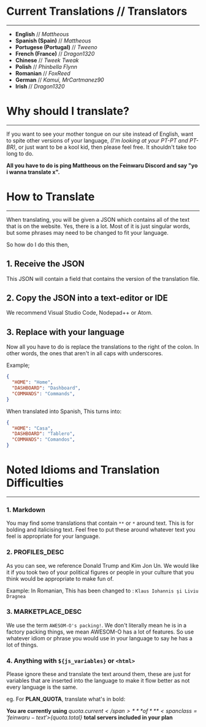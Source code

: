 # Current Translations // Translators

***

* **English** // *Mattheous*
* **Spanish (Spain)** // *Mattheous*
* **Portugese (Portugal)** // *Tweeno*
* **French (France)** // *Dragon1320*
* **Chinese** // *Tweek Tweak*
* **Polish** // *Phinbella Flynn*
* **Romanian** // *FoxReed*
* **German** // *Kamui, MrCartmanez90*
* **Irish** // *Dragon1320*

# Why should I translate?

***
If you want to see your mother tongue on our site instead of English, want to spite other versions of your language, *(I'm looking at your PT-PT and PT-BR)*, or just want to be a kool kid, then please feel free. It shouldn't take too long to do.

**All you have to do is ping Mattheous on the Feinwaru Discord and say "yo i wanna translate x".**

# How to Translate

***
When translating, you will be given a JSON which contains all of the text that is on the website. Yes, there is a lot. Most of it is just singular words, but some phrases may need to be changed to fit your language.

So how do I do this then,

## 1. Receive the JSON
This JSON will contain a field that contains the version of the translation file.

## 2. Copy the JSON into a text-editor or IDE
We recommend Visual Studio Code, Nodepad++ or Atom.

## 3. Replace with your language
Now all you have to do is replace the translations to the right of the colon. In other words, the ones that aren't in all caps with underscores.

Example;

```json
{
  "HOME": "Home",
  "DASHBOARD": "Dashboard",
  "COMMANDS": "Commands",
}
```

When translated into Spanish, This turns into:

```json
{
  "HOME": "Casa",
  "DASHBOARD": "Tablero",
  "COMMANDS": "Comandos",
}
```

# Noted Idioms and Translation Difficulties

***

### 1. Markdown
You may find some translations that contain `**` or `*` around text. This is for bolding and italicising text. Feel free to put these around whatever text you feel is appropriate for your language.

### 2. PROFILES_DESC
As you can see, we reference Donald Trump and Kim Jon Un. We would like it if you took two of your political figures or people in your culture that you think would be appropriate to make fun of.

Example: In Romanian, This has been changed to : `Klaus Iohannis şi Liviu Dragnea`

### 3. MARKETPLACE_DESC
We use the term `AWESOM-O's packing!`. We don't literally mean he is in a factory packing things, we mean AWESOM-O has a lot of features. So use whatever idiom or phrase you would use in your language to say he has a lot of things.

### 4. Anything with `${js_variables}` or `<html>`
Please ignore these and translate the text around them, these are just for variables that are inserted into the language to make it flow better as not every language is the same.

eg. For **PLAN_QUOTA**, translate what's in bold:

**You are currently using** *<span class='feinwaru-text'>${quota.current}</span>* **of** *<span class='feinwaru-text'>${quota.total}</span>* **total servers included in your plan**